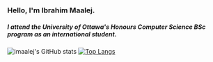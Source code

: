 ### Hello, I'm Ibrahim Maalej.

##### I attend the University of Ottawa's Honours Computer Science BSc program as an international student.

![imaalej's GitHub stats](https://github-readme-stats.vercel.app/api?username=imaalej&count_private=true&show_icons=true&theme=great-gatsby)
[![Top Langs](https://github-readme-stats.vercel.app/api/top-langs/?username=imaalej&hide=javascript,html,css)](https://github.com/anuraghazra/github-readme-stats)

<!--![imaalej's Github top languages](https://github-readme-stats.vercel.app/api/top-langs/?username=imaalej&theme=great-gatsby&count_private=true)>

<!--
**imaalej/imaalej** is a ✨ _special_ ✨ repository because its `README.md` (this file) appears on your GitHub profile.
